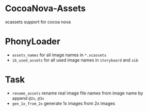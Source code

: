 # CocoaNova-Assets

xcassets support for cocoa nova

# PhonyLoader

*  `assets_names` for all image names in `*.xcassets`
*  `ib_used_assets` for all used image names in `storyboard` and `xib`

# Task

*  `rename_assets` rename real image file names from image name by append `@2x`, `@3x`
*  `gen_1x_from_2x` generate 1x images from 2x images
